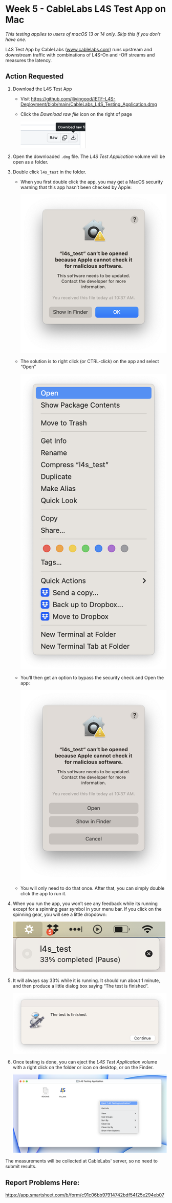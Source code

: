 # Week 5 - CableLabs L4S Test App on Mac

*This testing applies to users of macOS 13 or 14 only.  Skip this if you don't have one.*

L4S Test App by CableLabs (www.cablelabs.com) runs upstream and downstream traffic with combinations of L4S-On and -Off streams and measures the latency.

## Action Requested

1. Download the L4S Test App
   * Visit https://github.com/jlivingood/IETF-L4S-Deployment/blob/main/CableLabs_L4S_Testing_Application.dmg
   * Click the *Download raw file* icon on the right of page

     ![t_download](images/CableLabs_l4s_test_download_raw.png)    

1. Open the downloaded `.dmg` file.  The *L4S Test Application* volume will be open as a folder.
1. Double click `l4s_test` in the folder.
   * When you first double click the app, you may get a MacOS security warning that this app hasn’t been checked by Apple:

     ![t_warning](images/CableLabs_l4s_test_warning.png)    

   * The solution is to right click (or CTRL-click) on the app and select “Open”

     ![t_open](images/CableLabs_l4s_test_open.png)

   * You’ll then get an option to bypass the security check and Open the app:

     ![t_permission](images/CableLabs_l4s_test_permission.png)

   * You will only need to do that once. After that, you can simply double click the app to run it.
1. When you run the app, you won’t see any feedback while its running except for a spinning gear symbol in your menu bar. If you click on the spinning gear, you will see a little dropdown:

     ![t_progress](images/CableLabs_l4s_test_progress.png)

1. It will always say 33% while it is running.  It should run about 1 minute, and then produce a little dialog box saying “The test is finished”.

     ![t_finish](images/CableLabs_l4s_test_finish.png)

1. Once testing is done, you can eject the *L4S Test Application* volume with a right click on the folder or icon on desktop, or on the Finder.

     ![t_eject](images/CableLabs_l4s_test_eject.png)

The measurements will be collected at CableLabs' server, so no need to submit results.

## Report Problems Here: 
https://app.smartsheet.com/b/form/c91c06bb97914742bdf54f25e294eb07
